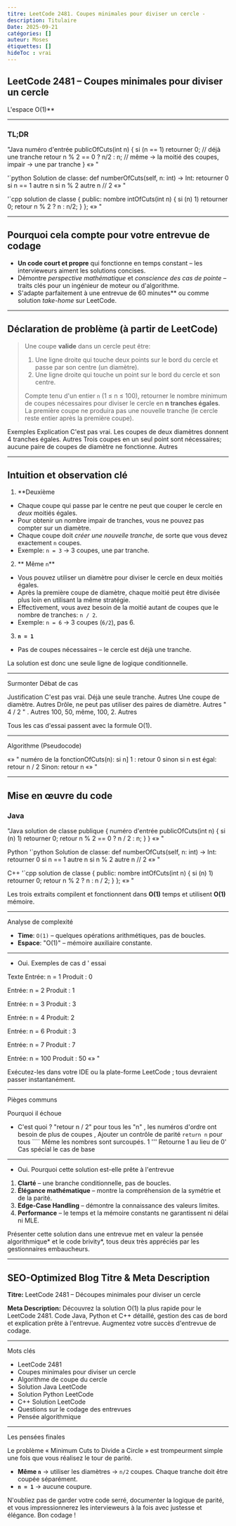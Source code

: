 ```yaml
---
titre: LeetCode 2481. Coupes minimales pour diviser un cercle -
description: Titulaire
Date: 2025-09-21
catégories: []
auteur: Moses
étiquettes: []
hideToc : vrai
---
```

## LeetCode 2481 – Coupes minimales pour diviser un cercle
L'espace O(1)**

---

### TL;DR
"Java
numéro d'entrée publicOfCuts(int n) {
si (n == 1) retourner 0; // déjà une tranche
retour n % 2 == 0 ? n/2 : n; // même → la moitié des coupes, impair → une par tranche
}
«» "

'`python
Solution de classe:
def numberOfCuts(self, n: int) -> Int:
retourner 0 si n == 1 autre n si n % 2 autre n // 2
«» "

'`cpp
solution de classe {
public:
nombre intOfCuts(int n) {
si (n) 1) retourner 0;
retour n % 2 ? n : n/2;
}
};
«» "

---

## Pourquoi cela compte pour votre entrevue de codage

- **Un code court et propre** qui fonctionne en temps constant – les intervieweurs aiment les solutions concises.
- Démontre *perspective mathématique* et *conscience des cas de pointe* – traits clés pour un ingénieur de moteur ou d'algorithme.
- S'adapte parfaitement à une entrevue de 60 minutes** ou comme solution *take-home* sur LeetCode.

---

## Déclaration de problème (à partir de LeetCode)

> Une coupe **valide** dans un cercle peut être:
> 1. Une ligne droite qui touche deux points sur le bord du cercle et passe par son centre (un diamètre).
> 2. Une ligne droite qui touche un point sur le bord du cercle et son centre.
>
> Compte tenu d'un entier `n` (1 ≤ n ≤ 100), retourner le nombre minimum de coupes nécessaires pour diviser le cercle en **n tranches égales**.
> La première coupe ne produira pas une nouvelle tranche (le cercle reste entier après la première coupe).

Exemples
Explication
C'est pas vrai.
Les coupes de deux diamètres donnent 4 tranches égales. Autres
Trois coupes en un seul point sont nécessaires; aucune paire de coupes de diamètre ne fonctionne. Autres

---

## Intuition et observation clé

1. **Deuxième
- Chaque coupe qui passe par le centre ne peut que couper le cercle en *deux* moitiés égales.
- Pour obtenir un nombre impair de tranches, vous ne pouvez pas compter sur un diamètre.
- Chaque coupe doit *créer une nouvelle tranche*, de sorte que vous devez exactement `n` coupes.
- Exemple: `n = 3` → 3 coupes, une par tranche.

2. ** Même `n`**
- Vous pouvez utiliser un diamètre pour diviser le cercle en deux moitiés égales.
- Après la première coupe de diamètre, chaque moitié peut être divisée plus loin en utilisant la même stratégie.
- Effectivement, vous avez besoin de la moitié autant de coupes que le nombre de tranches: `n / 2`.
- Exemple: `n = 6` → 3 coupes (`6/2`), pas 6.

3. **`n = 1`**
- Pas de coupes nécessaires – le cercle est déjà une tranche.

La solution est donc une seule ligne de logique conditionnelle.

---

Surmonter Débat de cas

Justification
C'est pas vrai.
Déjà une seule tranche. Autres
Une coupe de diamètre. Autres
Drôle, ne peut pas utiliser des paires de diamètre. Autres
" 4 / 2 " . Autres
100, 50, même, 100, 2. Autres

Tous les cas d'essai passent avec la formule O(1).

---

Algorithme (Pseudocode)

«» "
numéro de la fonctionOfCuts(n):
si n] 1 :
retour 0
sinon si n est égal:
retour n / 2
Sinon:
retour n
«» "

---

## Mise en œuvre du code

### Java
"Java
solution de classe publique {
numéro d'entrée publicOfCuts(int n) {
si (n) 1) retourner 0;
retour n % 2 == 0 ? n / 2 : n;
}
}
«» "

Python
'`python
Solution de classe:
def numberOfCuts(self, n: int) -> Int:
retourner 0 si n == 1 autre n si n % 2 autre n // 2
«» "

C++
'`cpp
solution de classe {
public:
nombre intOfCuts(int n) {
si (n) 1) retourner 0;
retour n % 2 ? n : n / 2;
}
};
«» "

Les trois extraits compilent et fonctionnent dans **O(1)** temps et utilisent **O(1)** mémoire.

---

Analyse de complexité

- **Time**: `O(1)` – quelques opérations arithmétiques, pas de boucles.
- **Espace**: "O(1)" – mémoire auxiliaire constante.

---

- Oui. Exemples de cas d ' essai

Texte
Entrée: n = 1
Produit : 0

Entrée: n = 2
Produit : 1

Entrée: n = 3
Produit : 3

Entrée: n = 4
Produit: 2

Entrée: n = 6
Produit : 3

Entrée: n = 7
Produit : 7

Entrée: n = 100
Produit : 50
«» "

Exécutez-les dans votre IDE ou la plate-forme LeetCode ; tous devraient passer instantanément.

---

Pièges communs

Pourquoi il échoue
- C'est quoi ?
"retour n / 2" pour tous les "n" , les numéros d'ordre ont besoin de plus de coupes , Ajouter un contrôle de parité
`return n` pour tous ```` Même les nombres sont surcoupés.
1 ''' Retourne 1 au lieu de 0' Cas spécial le cas de base

---

- Oui. Pourquoi cette solution est-elle prête à l'entrevue

1. **Clarté** – une branche conditionnelle, pas de boucles.
2. **Élégance mathématique** – montre la compréhension de la symétrie et de la parité.
3. **Edge‐Case Handling** – démontre la connaissance des valeurs limites.
4. **Performance** – le temps et la mémoire constants ne garantissent ni délai ni MLE.

Présenter cette solution dans une entrevue met en valeur la pensée algorithmique* et le code brivity*, tous deux très appréciés par les gestionnaires embaucheurs.

---

## SEO-Optimized Blog Titre & Meta Description

**Titre:**
LeetCode 2481 – Découpes minimales pour diviser un cercle

**Meta Description:**
Découvrez la solution O(1) la plus rapide pour le LeetCode 2481. Code Java, Python et C++ détaillé, gestion des cas de bord et explication prête à l'entrevue. Augmentez votre succès d'entrevue de codage.

---

Mots clés
- LeetCode 2481
- Coupes minimales pour diviser un cercle
- Algorithme de coupe du cercle
- Solution Java LeetCode
- Solution Python LeetCode
- C++ Solution LeetCode
- Questions sur le codage des entrevues
- Pensée algorithmique

---

Les pensées finales

Le problème « Minimum Cuts to Divide a Circle » est trompeurment simple une fois que vous réalisez le tour de parité.
- **Même `n`** → utiliser les diamètres → `n/2` coupes.
Chaque tranche doit être coupée séparément.
- **`n = 1`** → aucune coupure.

N'oubliez pas de garder votre code serré, documenter la logique de parité, et vous impressionnerez les intervieweurs à la fois avec justesse et élégance. Bon codage !